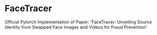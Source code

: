 # FaceTracer
Official Pytorch Implementation of Paper: 'FaceTracer: Unveiling Source Identity from Swapped Face Images and Videos for Fraud Prevention'
